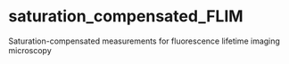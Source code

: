 # saturation_compensated_FLIM
Saturation-compensated measurements for fluorescence lifetime imaging microscopy
